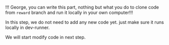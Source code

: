 !!! George, you can write this part, nothing but what you do to clone code from `reward` branch and run it locally in your own computer!!!


In this step, we do not need to add any new code yet. just make sure it runs locally in dev-runner.

We will start modify code in next step. 